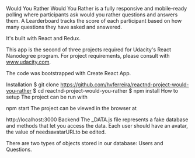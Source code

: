 Would You Rather
Would You Rather is a fully responsive and mobile-ready polling where participants ask would you rather questions and answers them. A Learderboard tracks the score of each participant based on how many questions they have asked and answered.

It's built with React and Redux.

This app is the second of three projects required for Udacity's React Nanodegree program. For project requirements, please consult with www.udacity.com.

The code was bootstrapped with Create React App.

Installation
$ git clone https://github.com/hvferreira/reactnd-project-would-you-rather
$ cd reactnd-project-would-you-rather
$ npm install
How to setup
The project can be run with

npm start
The project can be viewed in the browser at

http://localhost:3000
Backend
The _DATA.js file represents a fake database and methods that let you access the data. Each user should have an avatar, the value of needsavatarURLto be edited. 

There are two types of objects stored in our database: Users and Questions.